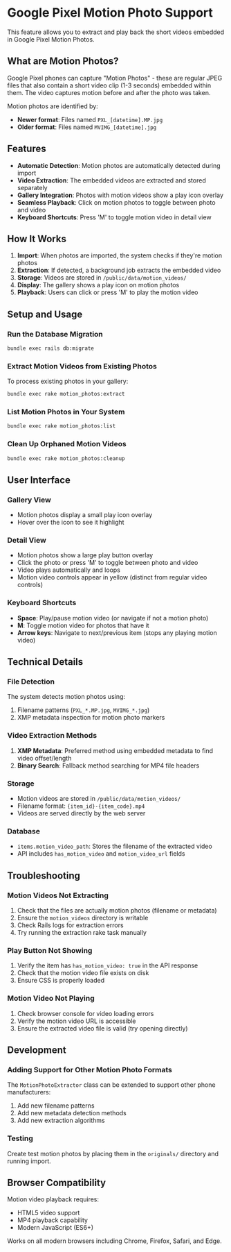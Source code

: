 # Google Pixel Motion Photo Support

This feature allows you to extract and play back the short videos embedded in Google Pixel Motion Photos.

## What are Motion Photos?

Google Pixel phones can capture "Motion Photos" - these are regular JPEG files that also contain a short video clip (1-3 seconds) embedded within them. The video captures motion before and after the photo was taken.

Motion photos are identified by:
- **Newer format**: Files named `PXL_[datetime].MP.jpg`
- **Older format**: Files named `MVIMG_[datetime].jpg`

## Features

- **Automatic Detection**: Motion photos are automatically detected during import
- **Video Extraction**: The embedded videos are extracted and stored separately
- **Gallery Integration**: Photos with motion videos show a play icon overlay
- **Seamless Playback**: Click on motion photos to toggle between photo and video
- **Keyboard Shortcuts**: Press 'M' to toggle motion video in detail view

## How It Works

1. **Import**: When photos are imported, the system checks if they're motion photos
2. **Extraction**: If detected, a background job extracts the embedded video
3. **Storage**: Videos are stored in `/public/data/motion_videos/`
4. **Display**: The gallery shows a play icon on motion photos
5. **Playback**: Users can click or press 'M' to play the motion video

## Setup and Usage

### Run the Database Migration

```bash
bundle exec rails db:migrate
```

### Extract Motion Videos from Existing Photos

To process existing photos in your gallery:

```bash
bundle exec rake motion_photos:extract
```

### List Motion Photos in Your System

```bash
bundle exec rake motion_photos:list
```

### Clean Up Orphaned Motion Videos

```bash
bundle exec rake motion_photos:cleanup
```

## User Interface

### Gallery View
- Motion photos display a small play icon overlay
- Hover over the icon to see it highlight

### Detail View
- Motion photos show a large play button overlay
- Click the photo or press 'M' to toggle between photo and video
- Video plays automatically and loops
- Motion video controls appear in yellow (distinct from regular video controls)

### Keyboard Shortcuts
- **Space**: Play/pause motion video (or navigate if not a motion photo)
- **M**: Toggle motion video for photos that have it
- **Arrow keys**: Navigate to next/previous item (stops any playing motion video)

## Technical Details

### File Detection
The system detects motion photos using:
1. Filename patterns (`PXL_*.MP.jpg`, `MVIMG_*.jpg`)
2. XMP metadata inspection for motion photo markers

### Video Extraction Methods
1. **XMP Metadata**: Preferred method using embedded metadata to find video offset/length
2. **Binary Search**: Fallback method searching for MP4 file headers

### Storage
- Motion videos are stored in `/public/data/motion_videos/`
- Filename format: `{item_id}-{item_code}.mp4`
- Videos are served directly by the web server

### Database
- `items.motion_video_path`: Stores the filename of the extracted video
- API includes `has_motion_video` and `motion_video_url` fields

## Troubleshooting

### Motion Videos Not Extracting
1. Check that the files are actually motion photos (filename or metadata)
2. Ensure the `motion_videos` directory is writable
3. Check Rails logs for extraction errors
4. Try running the extraction rake task manually

### Play Button Not Showing
1. Verify the item has `has_motion_video: true` in the API response
2. Check that the motion video file exists on disk
3. Ensure CSS is properly loaded

### Motion Video Not Playing
1. Check browser console for video loading errors
2. Verify the motion video URL is accessible
3. Ensure the extracted video file is valid (try opening directly)

## Development

### Adding Support for Other Motion Photo Formats
The `MotionPhotoExtractor` class can be extended to support other phone manufacturers:
1. Add new filename patterns
2. Add new metadata detection methods
3. Add new extraction algorithms

### Testing
Create test motion photos by placing them in the `originals/` directory and running import.

## Browser Compatibility

Motion video playback requires:
- HTML5 video support
- MP4 playback capability
- Modern JavaScript (ES6+)

Works on all modern browsers including Chrome, Firefox, Safari, and Edge.